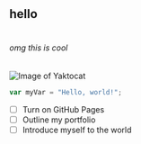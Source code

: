 # <h2>hello <h2>
# <h6>omg this is cool <h6>
<alt text>![Image of Yaktocat](https://octodex.github.com/images/yaktocat.png)
``` javascript
var myVar = "Hello, world!";
```
- [ ] Turn on GitHub Pages
- [ ] Outline my portfolio
- [ ] Introduce myself to the world
